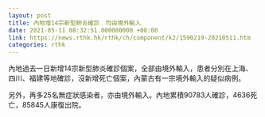 ```yaml
---
layout: post
title: 內地增14宗新型肺炎確診　均由境外輸入
date: 2021-05-11 08:32:51.000000000 +08:00
link: https://news.rthk.hk/rthk/ch/component/k2/1590219-20210511.htm
categories: rthk
---
```


內地過去一日新增14宗新型肺炎確診個案，全部由境外輸入，患者分別在上海、四川、福建等地確診，沒新增死亡個案，內蒙古有一宗境外輸入的疑似病例。

另外，再多25名無症狀感染者，亦由境外輸入。內地累積90783人確診，4636死亡，85845人康復出院。
